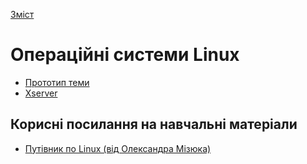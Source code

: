  [Зміст](../contents.md)

# Операційні системи Linux

- [Прототип теми](topic/README.md)
- [Xserver](xserver/README.md)



## Корисні посилання на навчальні матеріали

- [Путівник по Linux (від Олександра Мізюка)](https://linuxguide.rozh2sch.org.ua/)
